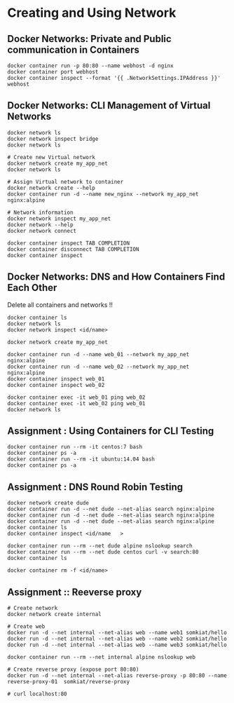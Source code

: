 # Creating and Using Network

## Docker Networks: Private and Public communication in Containers

```
docker container run -p 80:80 --name webhost -d nginx
docker container port webhost
docker container inspect --format '{{ .NetworkSettings.IPAddress }}' webhost
```

## Docker Networks: CLI Management of Virtual Networks

```
docker network ls
docker network inspect bridge
docker network ls

# Create new Virtual network
docker network create my_app_net
docker network ls

# Assign Virtual network to container
docker network create --help
docker container run -d --name new_nginx --network my_app_net nginx:alpine

# Network information
docker network inspect my_app_net
docker network --help
docker network connect

docker container inspect TAB COMPLETION
docker container disconnect TAB COMPLETION
docker container inspect
```

## Docker Networks: DNS and How Containers Find Each Other

Delete all containers and networks !!
```
docker container ls
docker network ls
docker network inspect <id/name>

docker network create my_app_net

docker container run -d --name web_01 --network my_app_net nginx:alpine
docker container run -d --name web_02 --network my_app_net nginx:alpine
docker container inspect web_01
docker container inspect web_02

docker container exec -it web_01 ping web_02
docker container exec -it web_02 ping web_01
docker network ls
```

## Assignment : Using Containers for CLI Testing

```
docker container run --rm -it centos:7 bash
docker container ps -a
docker container run --rm -it ubuntu:14.04 bash
docker container ps -a
```

## Assignment : DNS Round Robin Testing

```
docker network create dude
docker container run -d --net dude --net-alias search nginx:alpine
docker container run -d --net dude --net-alias search nginx:alpine
docker container run -d --net dude --net-alias search nginx:alpine
docker container ls
docker container inspect <id/name   >

docker container run --rm --net dude alpine nslookup search
docker container run --rm --net dude centos curl -v search:80
docker container ls

docker container rm -f <id/name>
```

## Assignment :: Reeverse proxy

```
# Create network
docker network create internal

# Create web
docker run -d --net internal --net-alias web --name web1 somkiat/hello
docker run -d --net internal --net-alias web --name web2 somkiat/hello
docker run -d --net internal --net-alias web --name web3 somkiat/hello  

docker container run --rm --net internal alpine nslookup web

# Create reverse proxy (expose port 80:80)
docker run -d --net internal --net-alias reverse-proxy -p 80:80 --name reverse-proxy-01  somkiat/reverse-proxy

# curl localhost:80

```
